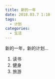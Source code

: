 ```yaml
---
title: 新的一年
date: 2018.03.7 1:10
tags: 
  - 计划
categories:
  - 生活
---
```


新的一年，新的计划...
1. 读书
2. 健身
3. 旅游
